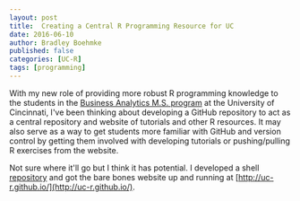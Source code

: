 ```yaml
---
layout: post
title:  Creating a Central R Programming Resource for UC
date: 2016-06-10
author: Bradley Boehmke
published: false
categories: [UC-R]
tags: [programming]
---
```



With my new role of providing more robust R programming knowledge to the students in the [Business Analytics M.S. program](http://business.uc.edu/graduate/ms-business-analytics.html) at the University of Cincinnati, I've been thinking about developing a GitHub repository to act as a central repository and website of tutorials and other R resources. It may also serve as a way to get students more familiar with GitHub and version control by getting them involved with developing tutorials or pushing/pulling R exercises from the website.

Not sure where it'll go but I think it has potential. I developed a shell [repository](https://github.com/uc-r) and got the bare bones website up and running at [http://uc-r.github.io/](http://uc-r.github.io/).


